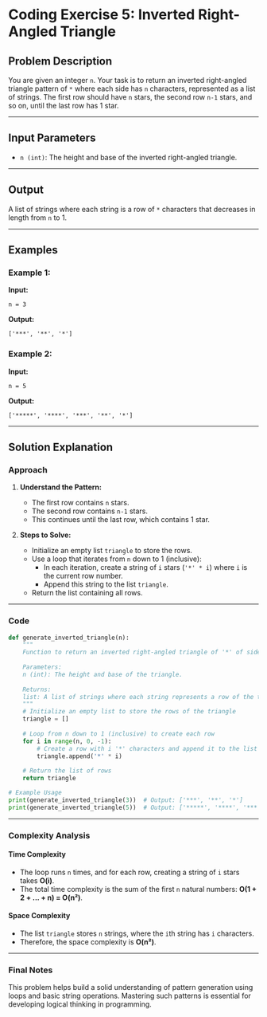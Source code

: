 # Coding Exercise 5: Inverted Right-Angled Triangle

## Problem Description
You are given an integer `n`. Your task is to return an inverted right-angled triangle pattern of `*` where each side has `n` characters, represented as a list of strings. The first row should have `n` stars, the second row `n-1` stars, and so on, until the last row has 1 star.

---

## Input Parameters
- `n (int)`: The height and base of the inverted right-angled triangle.

---

## Output
A list of strings where each string is a row of `*` characters that decreases in length from `n` to 1.

---

## Examples

### Example 1:
**Input:**
```
n = 3
```
**Output:**
```
['***', '**', '*']
```

### Example 2:
**Input:**
```
n = 5
```
**Output:**
```
['*****', '****', '***', '**', '*']
```

---

## Solution Explanation

### Approach
1. **Understand the Pattern:**
   - The first row contains `n` stars.
   - The second row contains `n-1` stars.
   - This continues until the last row, which contains 1 star.

2. **Steps to Solve:**
   - Initialize an empty list `triangle` to store the rows.
   - Use a loop that iterates from `n` down to 1 (inclusive):
     - In each iteration, create a string of `i` stars (`'*' * i`) where `i` is the current row number.
     - Append this string to the list `triangle`.
   - Return the list containing all rows.

---

### Code
```python
def generate_inverted_triangle(n):
    """
    Function to return an inverted right-angled triangle of '*' of side n as a list of strings.
    
    Parameters:
    n (int): The height and base of the triangle.
    
    Returns:
    list: A list of strings where each string represents a row of the triangle.
    """
    # Initialize an empty list to store the rows of the triangle
    triangle = []
    
    # Loop from n down to 1 (inclusive) to create each row
    for i in range(n, 0, -1):
        # Create a row with i '*' characters and append it to the list
        triangle.append('*' * i)
    
    # Return the list of rows
    return triangle

# Example Usage
print(generate_inverted_triangle(3))  # Output: ['***', '**', '*']
print(generate_inverted_triangle(5))  # Output: ['*****', '****', '***', '**', '*']
```

---

### Complexity Analysis

#### Time Complexity
- The loop runs `n` times, and for each row, creating a string of `i` stars takes **O(i)**.
- The total time complexity is the sum of the first `n` natural numbers: **O(1 + 2 + ... + n) = O(n²)**.

#### Space Complexity
- The list `triangle` stores `n` strings, where the `i`th string has `i` characters.
- Therefore, the space complexity is **O(n²)**.

---

### Final Notes
This problem helps build a solid understanding of pattern generation using loops and basic string operations. Mastering such patterns is essential for developing logical thinking in programming.
